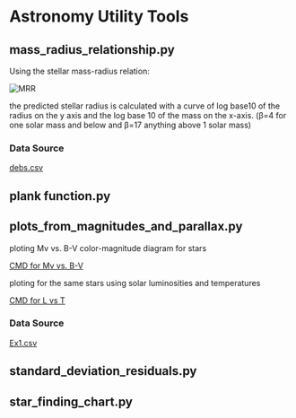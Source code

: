 # Astronomy Utility Tools

## mass_radius_relationship.py

Using the stellar mass-radius relation:

![MRR](https://github.com/arthurhernandez/AstronomyUtilityTools/blob/main/ReadmeResources/Screen%20Shot%202022-08-25%20at%2010.45.30%20PM.png?raw=true)

the predicted stellar radius is calculated with a curve of log base10 of the radius on the y axis and the log base 10 of the mass on the x-axis. 
(β=4 for one solar mass and below and β=17 anything above 1 solar mass)

### Data Source

[debs.csv](https://github.com/arthurhernandez/AstronomyUtilityTools/blob/main/ReadmeResources/debs.csv)

## plank function.py

## plots_from_magnitudes_and_parallax.py

ploting Mv vs. B-V color-magnitude diagram for stars

[CMD for Mv vs. B-V](https://github.com/arthurhernandez/AstronomyUtilityTools/blob/main/ReadmeResources/CMDOriginal.pdf)

ploting for the same stars using solar luminosities and temperatures

[CMD for L vs T](https://github.com/arthurhernandez/AstronomyUtilityTools/blob/main/ReadmeResources/annotated-CMD.pdf)

### Data Source

[Ex1.csv](https://github.com/arthurhernandez/AstronomyUtilityTools/blob/main/ReadmeResources/Ex1.csv)

## standard_deviation_residuals.py

## star_finding_chart.py
